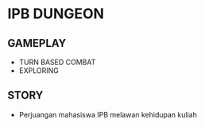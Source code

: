 # IPB DUNGEON

## GAMEPLAY
* TURN BASED COMBAT
* EXPLORING

## STORY
* Perjuangan mahasiswa IPB melawan kehidupan kuliah
